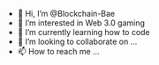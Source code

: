 - 👋 Hi, I’m @Blockchain-Bae
- 👀 I’m interested in Web 3.0 gaming
- 🌱 I’m currently learning how to code
- 💞️ I’m looking to collaborate on ...
- 📫 How to reach me ...

<!---
Blockchain-Bae/Blockchain-Bae is a ✨ special ✨ repository because its `README.md` (this file) appears on your GitHub profile.
You can click the Preview link to take a look at your changes.
--->
